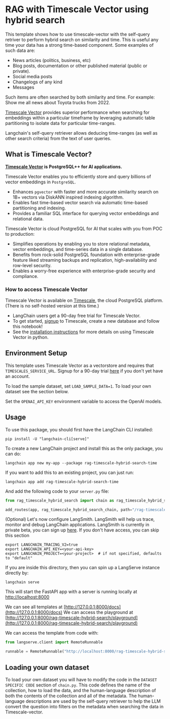 # RAG with Timescale Vector using hybrid search

This template shows how to use timescale-vector with the self-query retriver to perform hybrid search on similarity and time.
This is useful any time your data has a strong time-based component. Some examples of such data are:
- News articles (politics, business, etc)
- Blog posts, documentation or other published material (public or private).
- Social media posts
- Changelogs of any kind
- Messages

Such items are often searched by both similarity and time. For example: Show me all news about Toyota trucks from 2022.

[Timescale Vector](https://www.timescale.com/ai?utm_campaign=vectorlaunch&utm_source=langchain&utm_medium=referral)  provides superior performance when searching for embeddings within a particular timeframe by leveraging automatic table partitioning to isolate data for particular time-ranges.

Langchain's self-query retriever allows deducing time-ranges (as well as other search criteria) from the text of user queries.

## What is Timescale Vector?
**[Timescale Vector](https://www.timescale.com/ai?utm_campaign=vectorlaunch&utm_source=langchain&utm_medium=referral) is PostgreSQL++ for AI applications.**

Timescale Vector enables you to efficiently store and query billions of vector embeddings in `PostgreSQL`.
- Enhances `pgvector` with faster and more accurate similarity search on 1B+ vectors via DiskANN inspired indexing algorithm.
- Enables fast time-based vector search via automatic time-based partitioning and indexing.
- Provides a familiar SQL interface for querying vector embeddings and relational data.

Timescale Vector is cloud PostgreSQL for AI that scales with you from POC to production:
- Simplifies operations by enabling you to store relational metadata, vector embeddings, and time-series data in a single database.
- Benefits from rock-solid PostgreSQL foundation with enterprise-grade feature liked streaming backups and replication, high-availability and row-level security.
- Enables a worry-free experience with enterprise-grade security and compliance.

### How to access Timescale Vector
Timescale Vector is available on [Timescale](https://www.timescale.com/products?utm_campaign=vectorlaunch&utm_source=langchain&utm_medium=referral), the cloud PostgreSQL platform. (There is no self-hosted version at this time.)

- LangChain users get a 90-day free trial for Timescale Vector.
- To get started, [signup](https://console.cloud.timescale.com/signup?utm_campaign=vectorlaunch&utm_source=langchain&utm_medium=referral) to Timescale, create a new database and follow this notebook!
- See the [installation instructions](https://github.com/timescale/python-vector) for more details on using Timescale Vector in python.

## Environment Setup

This template uses Timescale Vector as a vectorstore and requires that `TIMESCALES_SERVICE_URL`. Signup for a 90-day trial [here](https://console.cloud.timescale.com/signup?utm_campaign=vectorlaunch&utm_source=langchain&utm_medium=referral) if you don't yet have an account.

To load the sample dataset, set `LOAD_SAMPLE_DATA=1`. To load your own dataset see the section below.

Set the `OPENAI_API_KEY` environment variable to access the OpenAI models.

## Usage

To use this package, you should first have the LangChain CLI installed:

```shell
pip install -U "langchain-cli[serve]"
```

To create a new LangChain project and install this as the only package, you can do:

```shell
langchain app new my-app --package rag-timescale-hybrid-search-time
```

If you want to add this to an existing project, you can just run:

```shell
langchain app add rag-timescale-hybrid-search-time
```

And add the following code to your `server.py` file:
```python
from rag_timescale_hybrid_search import chain as rag_timescale_hybrid_search_chain

add_routes(app, rag_timescale_hybrid_search_chain, path="/rag-timescale-hybrid-search")
```

(Optional) Let's now configure LangSmith.
LangSmith will help us trace, monitor and debug LangChain applications.
LangSmith is currently in private beta, you can sign up [here](https://smith.langchain.com/).
If you don't have access, you can skip this section

```shell
export LANGCHAIN_TRACING_V2=true
export LANGCHAIN_API_KEY=<your-api-key>
export LANGCHAIN_PROJECT=<your-project>  # if not specified, defaults to "default"
```

If you are inside this directory, then you can spin up a LangServe instance directly by:

```shell
langchain serve
```

This will start the FastAPI app with a server is running locally at
[http://localhost:8000](http://localhost:8000)

We can see all templates at [http://127.0.0.1:8000/docs](http://127.0.0.1:8000/docs)
We can access the playground at [http://127.0.0.1:8000/rag-timescale-hybrid-search/playground](http://127.0.0.1:8000/rag-timescale-hybrid-search/playground)

We can access the template from code with:

```python
from langserve.client import RemoteRunnable

runnable = RemoteRunnable("http://localhost:8000/rag-timescale-hybrid-search")
```

## Loading your own dataset

To load your own dataset you will have to modify the code in the `DATASET SPECIFIC CODE` section of `chain.py`.
This code defines the name of the collection, how to load the data, and the human-language description of both the
contents of the collection and all of the metadata. The human-language descriptions are used by the self-query retriever
to help the LLM convert the question into filters on the metadata when searching the data in Timescale-vector.